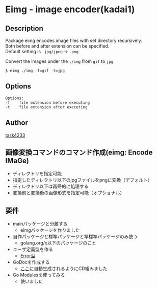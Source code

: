 # Eimg - image encoder(kadai1)


## Description
Package eimg encodes image files with set directory recursively.  
Both before and after extension can be specified.  
Default setting is `.jpg/jpeg` -> `.png`

Convert the images under the `./img` from `gif` to `jpg`.
```
$ eimg ./img -f=gif -t=jpg
```

## Options
```
Options:
-f    file extension before executing
-t    file extension after executing
```

## Author
[task4233](https://github.com/task4233)

## 画像変換コマンドのコマンド作成(eimg: Encode IMaGe)
 - ディレクトリを指定可能
 - 指定したディレクトリ以下のjpgファイルをpngに変換（デフォルト）
 - ディレクトリ以下は再帰的に処理する
 - 変換前と変換後の画像形式を指定可能（オプショナル）

## 要件
 - mainパッケージと分離する
   - eimgパッケージを作りました
 - 自作パッケージと標準パッケージと準標準パッケージのみ使う
   - golang.org/x以下のパッケージのこと
 - ユーザ定義型を作る
   - [Error型](https://github.com/task4233/gopherdojo-studyroom/blob/kadai1-task4233/kadai1/task4233/eimg/errors.go#L31-L41)
 - GoDocを作成する
   - [ここ](https://task4233.github.io/gopherdojo-studyroom/)に自動生成されるようにCD組みました
 - Go Modulesを使ってみる
   - 使いました
 
